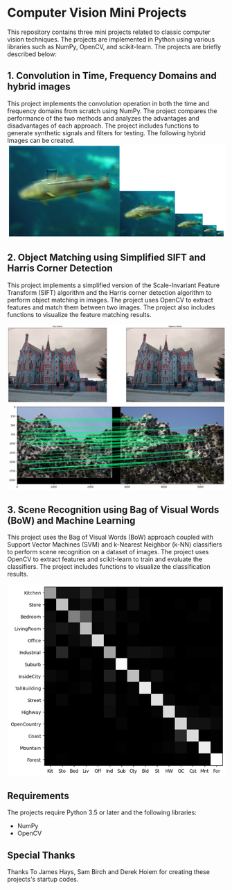 # Computer Vision Mini Projects

This repository contains three mini projects related to classic computer vision techniques. The projects are implemented in Python using various libraries such as NumPy, OpenCV, and scikit-learn. The projects are briefly described below:

## 1. Convolution in Time, Frequency Domains and hybrid images

This project implements the convolution operation in both the time and frequency domains from scratch using NumPy. The project compares the performance of the two methods and analyzes the advantages and disadvantages of each approach. The project includes functions to generate synthetic signals and filters for testing. The following hybrid Images can be created.
![Sample Image 1](photos/hybrid.png)
## 2. Object Matching using Simplified SIFT and Harris Corner Detection

This project implements a simplified version of the Scale-Invariant Feature Transform (SIFT) algorithm and the Harris corner detection algorithm to perform object matching in images. The project uses OpenCV to extract features and match them between two images. The project also includes functions to visualize the feature matching results.

![Sample Image 1](photos/harris.png)
![Sample Image 1](photos/SIFT.png)
## 3. Scene Recognition using Bag of Visual Words (BoW) and Machine Learning

This project uses the Bag of Visual Words (BoW) approach coupled with Support Vector Machines (SVM) and k-Nearest Neighbor (k-NN) classifiers to perform scene recognition on a dataset of images. The project uses OpenCV to extract features and scikit-learn to train and evaluate the classifiers. The project includes functions to visualize the classification results.

![Sample Image 1](photos/Bow.png)

## Requirements
The projects require Python 3.5 or later and the following libraries:

- NumPy
- OpenCV

## Special Thanks
Thanks To James Hays, Sam Birch and Derek Hoiem for creating these projects's startup codes.
